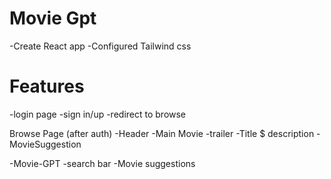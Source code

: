 
# Movie Gpt

-Create React app
-Configured Tailwind css

# Features

-login page
    -sign in/up
    -redirect to browse

Browse Page (after auth)
    -Header
    -Main Movie
        -trailer
        -Title $ description
        -MovieSuggestion

-Movie-GPT
    -search bar
    -Movie suggestions            